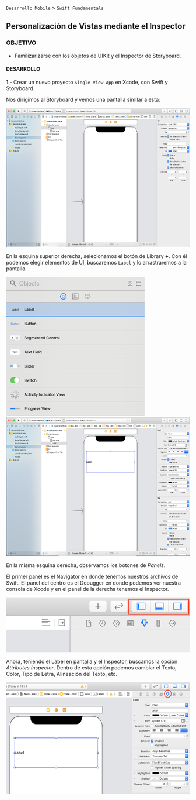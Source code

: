 
`Desarrollo Mobile` > `Swift Fundamentals`


## Personalización de Vistas mediante el Inspector

### OBJETIVO

- Familizarizarse con los objetos de UIKit y el Inspector de Storyboard.

#### DESARROLLO

1.- Crear un nuevo proyecto `Single View App` en Xcode, con Swift y Storyboard.

Nos dirigimos al Storyboard y vemos una pantalla similar a esta:

<img src="3.png" alt="Solucion" width="630" height="380">

En la esquina superior derecha, selecionamos el botón de Library **+**. Con él podemos elegir elementos de UI, buscaremos `Label` y lo arrastraremos a la pantalla.

<img src="2.png" alt="Solucion" width="380" height="380">

<img src="4.png" alt="Solucion" width="630" height="380">

En la misma esquina derecha, observamos los botones de *Panels*.

El primer panel es el Navigator en donde tenemos nuestros archivos de Swift. El panel del centro es el Debugger en donde podemos ver nuestra consola de Xcode y en el panel de la derecha tenemos el Inspector.

<img src="5.png" alt="Solucion" width="520" height="150">

Ahora, teniendo el Label en pantalla y el Inspector, buscamos la opcion *Attributes Inspector*. Dentro de esta opción podemos cambiar el Texto, Color, Tipo de Letra, Alineación del Texto, etc.

<img src="6.png" alt="Solucion" width="530" height="305">
